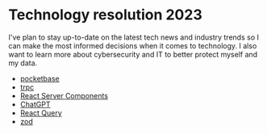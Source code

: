 # Technology resolution 2023


I've plan to stay up-to-date on the latest tech news and industry trends so I can make the most informed decisions when it comes to technology.
I also want to learn more about cybersecurity and IT to better protect myself and my data.

- [pocketbase](https://pocketbase.io/)
- [trpc](https://trpc.io/)
- [React Server Components](https://nextjs.org/docs/advanced-features/react-18/server-components)
- [ChatGPT](https://chat.openai.com/chat)
- [React Query](https://react-query-v3.tanstack.com/)
- [zod](https://zod.dev/)
